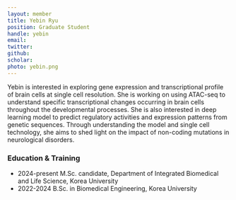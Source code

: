 ```yaml
---
layout: member
title: Yebin Ryu
position: Graduate Student
handle: yebin
email:
twitter:
github: 
scholar: 
photo: yebin.png
---
```


Yebin is interested in exploring gene expression and transcriptional profile of brain cells at single cell resolution. She is working on using ATAC-seq to understand specific transcriptional changes occurring in brain cells throughout the developmental processes. She is also interested in deep learning model to predict regulatory activities and expression patterns from genetic sequences. Through understanding the model and single cell technology, she aims to shed light on the impact of non-coding mutations in neurological disorders.


### Education & Training
- 2024-present M.Sc. candidate, Department of Integrated Biomedical and Life Science, Korea University
- 2022-2024 B.Sc. in Biomedical Engineering, Korea University


